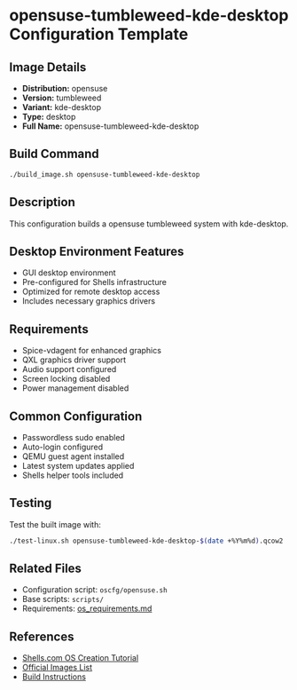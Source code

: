 # opensuse-tumbleweed-kde-desktop Configuration Template

## Image Details
- **Distribution:** opensuse
- **Version:** tumbleweed
- **Variant:** kde-desktop
- **Type:** desktop
- **Full Name:** opensuse-tumbleweed-kde-desktop

## Build Command
```bash
./build_image.sh opensuse-tumbleweed-kde-desktop
```

## Description
This configuration builds a opensuse tumbleweed system with kde-desktop.

## Desktop Environment Features
- GUI desktop environment
- Pre-configured for Shells infrastructure
- Optimized for remote desktop access
- Includes necessary graphics drivers

## Requirements
- Spice-vdagent for enhanced graphics
- QXL graphics driver support
- Audio support configured
- Screen locking disabled
- Power management disabled

## Common Configuration
- Passwordless sudo enabled
- Auto-login configured
- QEMU guest agent installed
- Latest system updates applied
- Shells helper tools included

## Testing
Test the built image with:
```bash
./test-linux.sh opensuse-tumbleweed-kde-desktop-$(date +%Y%m%d).qcow2
```

## Related Files
- Configuration script: `oscfg/opensuse.sh`
- Base scripts: `scripts/`
- Requirements: [os_requirements.md](../os_requirements.md)

## References
- [Shells.com OS Creation Tutorial](../docs/shells-os-creation-tutorial.md)
- [Official Images List](../official_images.txt)
- [Build Instructions](../README.md)
